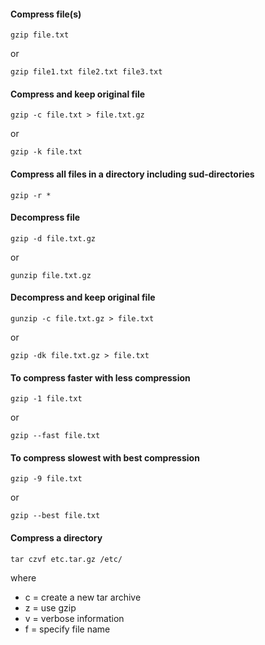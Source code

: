 #### Compress file(s)
```
gzip file.txt
```
or 
```
gzip file1.txt file2.txt file3.txt
```

#### Compress and keep original file
```
gzip -c file.txt > file.txt.gz
```
or
```
gzip -k file.txt
```

#### Compress all files in a directory including sud-directories
```
gzip -r *
```

#### Decompress file
```
gzip -d file.txt.gz
```
or
```
gunzip file.txt.gz
```

#### Decompress and keep original file
```
gunzip -c file.txt.gz > file.txt
```
or 
```
gzip -dk file.txt.gz > file.txt
```

#### To compress faster with less compression
```
gzip -1 file.txt
```
or
```
gzip --fast file.txt
```

#### To compress slowest with best compression
```
gzip -9 file.txt
```
or
```
gzip --best file.txt
```

#### Compress a directory
```
tar czvf etc.tar.gz /etc/
```
where 
* c = create a new tar archive
* z = use gzip
* v = verbose information
* f = specify file name

